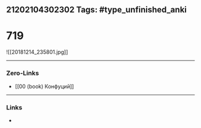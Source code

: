 21202104302302
Tags: #type_unfinished_anki
---
# 719

![[20181214_235801.jpg]]

---
### Zero-Links
- [[00 (book) Конфуций]]
---
### Links
-